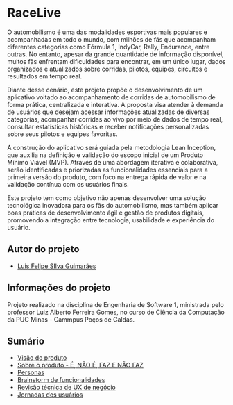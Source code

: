 # RaceLive
O automobilismo é uma das modalidades esportivas mais populares e acompanhadas em todo o mundo, com milhões de fãs que acompanham diferentes categorias como Fórmula 1, IndyCar, Rally, Endurance, entre outras. No entanto, apesar da grande quantidade de informação disponível, muitos fãs enfrentam dificuldades para encontrar, em um único lugar, dados organizados e atualizados sobre corridas, pilotos, equipes, circuitos e resultados em tempo real.

Diante desse cenário, este projeto propõe o desenvolvimento de um aplicativo voltado ao acompanhamento de corridas de automobilismo de forma prática, centralizada e interativa. A proposta visa atender à demanda de usuários que desejam acessar informações atualizadas de diversas categorias, acompanhar corridas ao vivo por meio de dados de tempo real, consultar estatísticas históricas e receber notificações personalizadas sobre seus pilotos e equipes favoritas.

A construção do aplicativo será guiada pela metodologia Lean Inception, que auxilia na definição e validação do escopo inicial de um Produto Mínimo Viável (MVP). Através de uma abordagem iterativa e colaborativa, serão identificadas e priorizadas as funcionalidades essenciais para a primeira versão do produto, com foco na entrega rápida de valor e na validação contínua com os usuários finais.

Este projeto tem como objetivo não apenas desenvolver uma solução tecnológica inovadora para os fãs do automobilismo, mas também aplicar boas práticas de desenvolvimento ágil e gestão de produtos digitais, promovendo a integração entre tecnologia, usabilidade e experiência do usuário.



## Autor do projeto 
* [Luis Felipe SIlva Guimarães](http://github.com/lu1z4o)

## Informações do projeto
Projeto realizado na disciplina de Engenharia de Software 1, ministrada pelo professor Luiz Alberto Ferreira Gomes, no curso de Ciência da Computação da PUC Minas - Cammpus Poços de Caldas.


## Sumário

*   [Visão do produto](./docs/VISAO_PROD.md)
*   [Sobre o produto - É, NÃO É, FAZ E NÃO FAZ](./docs/E_NAOE_FAZ_NAOFAZ.md)
*   [Personas](./docs/PERSONAS.md)
*   [Brainstorm de funcionalidades](./docs/BRAINSTORM.md)
*   [Revisão técnica de UX de negócio](./docs/REVISAO.md)
*   [Jornadas dos usuários](./docs/JORNADA.md)